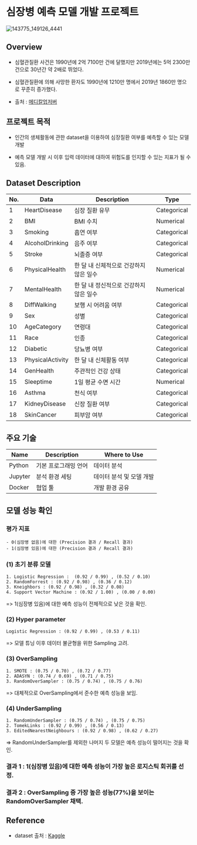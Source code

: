 # 심장병 예측 모델 개발 프로젝트

![143775_149126_4441](https://github.com/SeokcheonMoon/heart_disease_predictions/assets/151099231/cdd265c9-2075-45a8-ab0a-36ba640b8a6d)

## Overview
- 심혈관질환 사건은 1990년에 2억 7100만 건에 달했지만 2019년에는 5억 2300만 건으로 30년간 약 2배로 뛰었다. 

- 심혈관질환에 의해 사망한 환자도 1990년에 1210만 명에서 2019년 1860만 명으로 꾸준히 증가했다. 

- 출처 : [메디칼업저버](http://www.monews.co.kr/news/articleView.html?idxno=300602)

## 프로젝트 목적

- 인간의 생체활동에 관한 dataset을 이용하여 심장질환 여부를 예측할 수 있는 모델 개발 

- 예측 모델 개발 시 이후 입력 데이터에 대하여 위험도를 인지할 수 있는 지표가 될 수 있음.

## Dataset Description

|No.|Data|Description|Type|
|--|--|--|--|
|1|HeartDisease|심장 질환 유무|Categorical|
|2|BMI|BMI 수치|Numerical|
|3|Smoking|흡연 여부|Categorical|
|4|AlcoholDrinking|음주 여부|Categorical|
|5|Stroke|뇌졸증 여부|Categorical|
|6|PhysicalHealth|한 달 내 신체적으로 건강하지 않은 일수|Numerical|
|7|MentalHealth|한 달 내 정신적으로 건강하지 않은 일수|Numerical|
|8|DiffWalking|보행 시 어려움 여부|Categorical|
|9|Sex|성별|Categorical|
|10|AgeCategory|연령대|Categorical|
|11|Race|인종|Categorical|
|12|Diabetic|당뇨병 여부|Categorical|
|13|PhysicalActivity|한 달 내 신체활동 여부|Categorical|
|14|GenHealth|주관적인 건강 상태|Categorical|
|15|Sleeptime|1일 평균 수면 시간|Numerical|
|16|Asthma|천식 여부|Categorical|
|17|KidneyDisease|신장 질환 여부|Categorical|
|18|SkinCancer|피부암 여부|Categorical|

## 주요 기술
|Name|Description|Where to Use|
|--|--|--|
|Python|기본 프로그래밍 언어|데이터 분석|
|Jupyter|분석 환경 세팅|데이터 분석 및 모델 개발|
|Docker|협업 툴|개발 환경 공유|

## 모델 성능 확인

### 평가 지표
    - 0(심장병 없음)에 대한 (Precision 결과 / Recall 결과)
    - 1(심장병 있음)에 대한 (Precision 결과 / Recall 결과)

### (1) 초기 분류 모델
    1. Logistic Regression :  (0.92 / 0.99) , (0.52 / 0.10)
    2. RandomForrest : (0.92 / 0.98) , (0.36 / 0.12)
    3. Kneighbors : (0.92 / 0.98) , (0.32 / 0.08)
    4. Support Vector Machine : (0.92 / 1.00) , (0.00 / 0.00)
=> 1(심장병 있음)에 대한 예측 성능이 전체적으로 낮은 것을 확인.

### (2) Hyper parameter
    Logistic Regression : (0.92 / 0.99) , (0.53 / 0.11)
=> 모델 튜닝 이후 데이터 불균형을 위한 Sampling 고려.

### (3) OverSampling
    1. SMOTE : (0.75 / 0.70) , (0.72 / 0.77)
    2. ADASYN : (0.74 / 0.69) , (0.71 / 0.75)
    3. RandomOverSampler : (0.75 / 0.74) , (0.75 / 0.76)
=> 대체적으로 OverSampling에서 준수한 예측 성능을 보임.

### (4) UnderSampling
    1. RandomUnderSampler : (0.75 / 0.74) , (0.75 / 0.75)
    2. TomekLinks : (0.92 / 0.99) , (0.56 / 0.13)
    3. EditedNearestNeighbours : (0.92 / 0.98) , (0.62 / 0.27)
=> RandomUnderSampler를 제외한 나머지 두 모델은 예측 성능이 떨어지는 것을 확인.

### 결과 1 : 1(심장병 있음)에 대한 예측 성능이 가장 높은 로지스틱 회귀를 선정.
### 결과 2 : OverSampling 중 가장 높은 성능(77%)을 보이는 RandomOverSampler 채택.

## Reference
- dataset 출처 : [Kaggle](https://www.kaggle.com/datasets/aqleemkhan/heart-disease-2020/data)